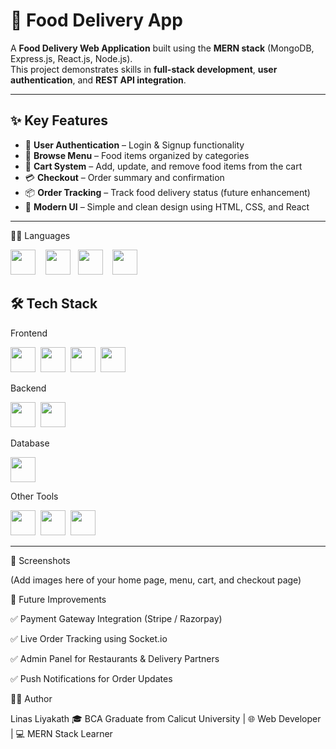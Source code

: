 # 🍕 Food Delivery App

A **Food Delivery Web Application** built using the **MERN stack** (MongoDB, Express.js, React.js, Node.js).  
This project demonstrates skills in **full-stack development**, **user authentication**, and **REST API integration**.  

---

## ✨ Key Features
- 🔐 **User Authentication** – Login & Signup functionality  
- 🥗 **Browse Menu** – Food items organized by categories  
- 🛒 **Cart System** – Add, update, and remove food items from the cart  
- 💳 **Checkout** – Order summary and confirmation  
- 📦 **Order Tracking** – Track food delivery status (future enhancement)  
- 📱 **Modern UI** – Simple and clean design using HTML, CSS, and React  

---
👨‍💻 Languages
<p> <img src="https://cdn.jsdelivr.net/gh/devicons/devicon/icons/c/c-original.svg" width="40" height="40"/> &nbsp;&nbsp;
  <img src="https://cdn.jsdelivr.net/gh/devicons/devicon/icons/html5/html5-original.svg" width="40" height="40"/>&nbsp;&nbsp;
  <img src="https://cdn.jsdelivr.net/gh/devicons/devicon/icons/css3/css3-original.svg" width="40" height="40"/> &nbsp;&nbsp;
  <img src="https://cdn.jsdelivr.net/gh/devicons/devicon/icons/javascript/javascript-original.svg" width="40" height="40"/> </p>


## 🛠️ Tech Stack
Frontend

<p> <img src="https://cdn.jsdelivr.net/gh/devicons/devicon/icons/react/react-original.svg" width="40" height="40" />&nbsp; 
  <img src="https://cdn.jsdelivr.net/gh/devicons/devicon/icons/html5/html5-original.svg" width="40" height="40" />&nbsp;
  <img src="https://cdn.jsdelivr.net/gh/devicons/devicon/icons/css3/css3-original.svg" width="40" height="40" />&nbsp; 
  <img src="https://cdn.jsdelivr.net/gh/devicons/devicon/icons/javascript/javascript-original.svg" width="40" height="40" /> </p>

Backend

<p> <img src="https://cdn.jsdelivr.net/gh/devicons/devicon/icons/nodejs/nodejs-original.svg" width="40" height="40" />&nbsp; 
  <img src="https://cdn.jsdelivr.net/gh/devicons/devicon/icons/express/express-original-wordmark.svg" width="40" height="40" /> </p>

Database

<p> <img src="https://cdn.jsdelivr.net/gh/devicons/devicon/icons/mongodb/mongodb-original.svg" width="40" height="40" /> </p>

Other Tools

<p> <img src="https://cdn.jsdelivr.net/gh/devicons/devicon/icons/git/git-original.svg" width="40" height="40" />&nbsp; 
  <img src="https://cdn.jsdelivr.net/gh/devicons/devicon/icons/github/github-original.svg" width="40" height="40" />&nbsp;
  <img src="https://www.vectorlogo.zone/logos/getpostman/getpostman-icon.svg" width="40" height="40" />&nbsp;
  

---

📸 Screenshots

(Add images here of your home page, menu, cart, and checkout page)

🚀 Future Improvements

✅ Payment Gateway Integration (Stripe / Razorpay)

✅ Live Order Tracking using Socket.io

✅ Admin Panel for Restaurants & Delivery Partners

✅ Push Notifications for Order Updates


👨‍💻 Author

Linas Liyakath
🎓 BCA Graduate from Calicut University | 🌐 Web Developer | 💻 MERN Stack Learner
